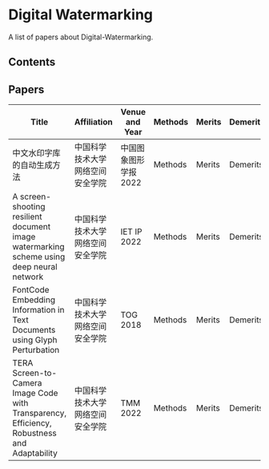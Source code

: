 # Digital Watermarking
A list of papers about Digital-Watermarking.
## Contents

## Papers
 | Title | Affiliation | Venue and Year | Methods | Merits | Demerits | Link | Source |
 | ----- | ----------- | -------------- | ------- | ------ | -------- | ---- | ------ |
 | 中文水印字库的自动生成方法 | 中国科学技术大学网络空间安全学院 | 中国图象图形学报 2022 | Methods | Merits | Demerits | [Paper](http://www.cjig.cn/html/2022/1/20220118.htm) | |
 | A screen-shooting resilient document image watermarking scheme using deep neural network | 中国科学技术大学网络空间安全学院 | IET IP 2022 | Methods | Merits | Demerits | [Paper](http://www.cjig.cn/html/2022/1/20220118.htm) | |
 | FontCode Embedding Information in Text Documents using Glyph Perturbation | 中国科学技术大学网络空间安全学院 | TOG 2018 | Methods | Merits | Demerits | [Paper](http://www.cjig.cn/html/2022/1/20220118.htm) | |
 | TERA Screen-to-Camera Image Code with Transparency, Efficiency, Robustness and Adaptability | 中国科学技术大学网络空间安全学院 | TMM 2022 | Methods | Merits | Demerits | [Paper](http://www.cjig.cn/html/2022/1/20220118.htm) | |
